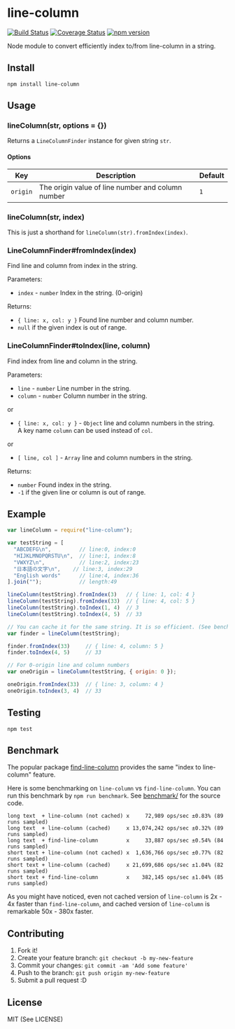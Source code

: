 # line-column

[![Build Status](https://travis-ci.org/io-monad/line-column.svg?branch=master)](https://travis-ci.org/io-monad/line-column) [![Coverage Status](https://coveralls.io/repos/github/io-monad/line-column/badge.svg?branch=master)](https://coveralls.io/github/io-monad/line-column?branch=master) [![npm version](https://badge.fury.io/js/line-column.svg)](https://badge.fury.io/js/line-column)

Node module to convert efficiently index to/from line-column in a string.

## Install

    npm install line-column

## Usage

### lineColumn(str, options = {})

Returns a `LineColumnFinder` instance for given string `str`.

#### Options

| Key     | Description | Default |
| ------- | ----------- | ------- |
| `origin`  | The origin value of line number and column number | `1` |

### lineColumn(str, index)

This is just a shorthand for `lineColumn(str).fromIndex(index)`.

### LineColumnFinder#fromIndex(index)

Find line and column from index in the string.

Parameters:

- `index` - `number` Index in the string. (0-origin)

Returns:

- `{ line: x, col: y }` Found line number and column number.
- `null` if the given index is out of range.

### LineColumnFinder#toIndex(line, column)

Find index from line and column in the string.

Parameters:

- `line` - `number` Line number in the string.
- `column` - `number` Column number in the string.

or

- `{ line: x, col: y }` - `Object` line and column numbers in the string.<br>A key name `column` can be used instead of `col`.

or

- `[ line, col ]` - `Array` line and column numbers in the string.

Returns:

- `number` Found index in the string.
- `-1` if the given line or column is out of range.

## Example

```js
var lineColumn = require("line-column");

var testString = [
  "ABCDEFG\n",         // line:0, index:0
  "HIJKLMNOPQRSTU\n",  // line:1, index:8
  "VWXYZ\n",           // line:2, index:23
  "日本語の文字\n",    // line:3, index:29
  "English words"      // line:4, index:36
].join("");            // length:49

lineColumn(testString).fromIndex(3)   // { line: 1, col: 4 }
lineColumn(testString).fromIndex(33)  // { line: 4, col: 5 }
lineColumn(testString).toIndex(1, 4)  // 3
lineColumn(testString).toIndex(4, 5)  // 33

// You can cache it for the same string. It is so efficient. (See benchmark)
var finder = lineColumn(testString);

finder.fromIndex(33)     // { line: 4, column: 5 }
finder.toIndex(4, 5)     // 33

// For 0-origin line and column numbers
var oneOrigin = lineColumn(testString, { origin: 0 });

oneOrigin.fromIndex(33)  // { line: 3, column: 4 }
oneOrigin.toIndex(3, 4)  // 33
```

## Testing

    npm test

## Benchmark

The popular package [find-line-column](https://www.npmjs.com/package/find-line-column) provides the same "index to line-column" feature.

Here is some benchmarking on `line-column` vs `find-line-column`. You can run this benchmark by `npm run benchmark`. See [benchmark/](benchmark/) for the source code.

```
long text  + line-column (not cached) x     72,989 ops/sec ±0.83% (89 runs sampled)
long text  + line-column (cached)     x 13,074,242 ops/sec ±0.32% (89 runs sampled)
long text  + find-line-column         x     33,887 ops/sec ±0.54% (84 runs sampled)
short text + line-column (not cached) x  1,636,766 ops/sec ±0.77% (82 runs sampled)
short text + line-column (cached)     x 21,699,686 ops/sec ±1.04% (82 runs sampled)
short text + find-line-column         x    382,145 ops/sec ±1.04% (85 runs sampled)
```

As you might have noticed, even not cached version of `line-column` is 2x - 4x faster than `find-line-column`, and cached version of `line-column` is remarkable 50x - 380x faster.

## Contributing

1. Fork it!
2. Create your feature branch: `git checkout -b my-new-feature`
3. Commit your changes: `git commit -am 'Add some feature'`
4. Push to the branch: `git push origin my-new-feature`
5. Submit a pull request :D

## License

MIT (See LICENSE)
